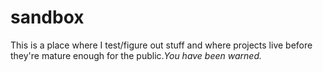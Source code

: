 # sandbox
This is a place where I test/figure out stuff and where projects live before they're mature enough for the public.*You have been warned.*
